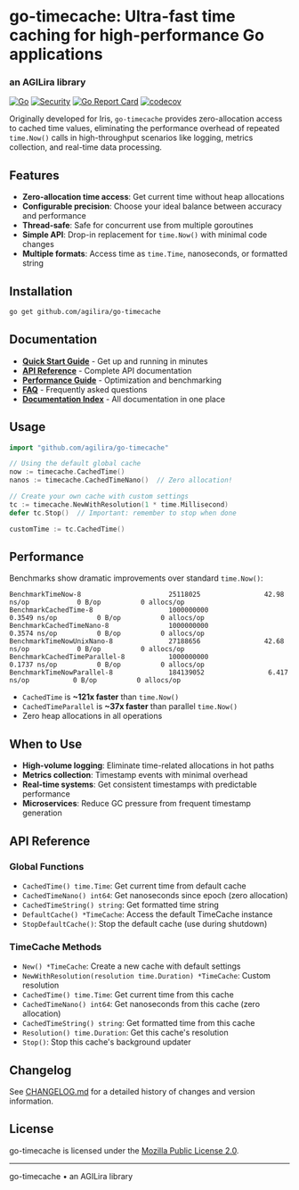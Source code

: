 # go-timecache: Ultra-fast time caching for high-performance Go applications
### an AGILira library

[![Go](https://github.com/agilira/go-timecache/actions/workflows/go.yml/badge.svg)](https://github.com/agilira/go-timecache/actions/workflows/go.yml)
[![Security](https://img.shields.io/badge/security-gosec-brightgreen.svg)](https://github.com/agilira/go-timecache/actions)
[![Go Report Card](https://goreportcard.com/badge/github.com/agilira/go-timecache)](https://goreportcard.com/report/github.com/agilira/go-timecache)
[![codecov](https://codecov.io/gh/agilira/go-timecache/branch/main/graph/badge.svg)](https://codecov.io/gh/agilira/go-timecache)

Originally developed for Iris, `go-timecache` provides zero-allocation access to cached time values, eliminating the performance overhead of repeated `time.Now()` calls in high-throughput scenarios like logging, metrics collection, and real-time data processing.

## Features

- **Zero-allocation time access**: Get current time without heap allocations
- **Configurable precision**: Choose your ideal balance between accuracy and performance
- **Thread-safe**: Safe for concurrent use from multiple goroutines
- **Simple API**: Drop-in replacement for `time.Now()` with minimal code changes
- **Multiple formats**: Access time as `time.Time`, nanoseconds, or formatted string

## Installation

```bash
go get github.com/agilira/go-timecache
```

## Documentation

- **[Quick Start Guide](docs/QUICK_START.md)** - Get up and running in minutes
- **[API Reference](docs/API.md)** - Complete API documentation  
- **[Performance Guide](docs/PERFORMANCE.md)** - Optimization and benchmarking
- **[FAQ](docs/FAQ.md)** - Frequently asked questions
- **[Documentation Index](docs/README.md)** - All documentation in one place

## Usage

```go
import "github.com/agilira/go-timecache"

// Using the default global cache
now := timecache.CachedTime()
nanos := timecache.CachedTimeNano()  // Zero allocation!

// Create your own cache with custom settings
tc := timecache.NewWithResolution(1 * time.Millisecond)
defer tc.Stop()  // Important: remember to stop when done

customTime := tc.CachedTime()
```

## Performance

Benchmarks show dramatic improvements over standard `time.Now()`:

```
BenchmarkTimeNow-8                      25118025                42.98 ns/op            0 B/op          0 allocs/op
BenchmarkCachedTime-8                   1000000000               0.3549 ns/op          0 B/op          0 allocs/op
BenchmarkCachedTimeNano-8               1000000000               0.3574 ns/op          0 B/op          0 allocs/op
BenchmarkTimeNowUnixNano-8              27188656                42.68 ns/op            0 B/op          0 allocs/op
BenchmarkCachedTimeParallel-8           1000000000               0.1737 ns/op          0 B/op          0 allocs/op
BenchmarkTimeNowParallel-8              184139052                6.417 ns/op           0 B/op          0 allocs/op
```

* `CachedTime` is **~121x faster** than `time.Now()`
* `CachedTimeParallel` is **~37x faster** than parallel `time.Now()`
* Zero heap allocations in all operations

## When to Use

- **High-volume logging**: Eliminate time-related allocations in hot paths
- **Metrics collection**: Timestamp events with minimal overhead
- **Real-time systems**: Get consistent timestamps with predictable performance
- **Microservices**: Reduce GC pressure from frequent timestamp generation

## API Reference

### Global Functions

- `CachedTime() time.Time`: Get current time from default cache
- `CachedTimeNano() int64`: Get nanoseconds since epoch (zero allocation)
- `CachedTimeString() string`: Get formatted time string
- `DefaultCache() *TimeCache`: Access the default TimeCache instance
- `StopDefaultCache()`: Stop the default cache (use during shutdown)

### TimeCache Methods

- `New() *TimeCache`: Create a new cache with default settings
- `NewWithResolution(resolution time.Duration) *TimeCache`: Custom resolution
- `CachedTime() time.Time`: Get current time from this cache
- `CachedTimeNano() int64`: Get nanoseconds from this cache (zero allocation)
- `CachedTimeString() string`: Get formatted time from this cache
- `Resolution() time.Duration`: Get this cache's resolution
- `Stop()`: Stop this cache's background updater

## Changelog

See [CHANGELOG.md](./CHANGELOG.md) for a detailed history of changes and version information.

## License

go-timecache is licensed under the [Mozilla Public License 2.0](./LICENSE).

---

go-timecache • an AGILira library
